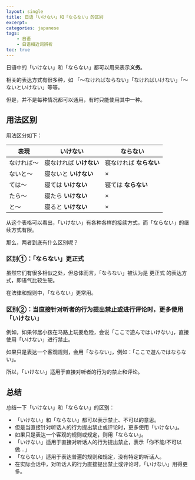 ```yaml
---
layout: single
title: 日语「いけない」和「ならない」的区别
excerpt:
categories: japanese
tags:
    - 日语
    - 日语相近词辨析
toc: true
---
```


日语中的「いけない」和「ならない」都可以用来表示**义务**。

相关的表达方式有很多种，如 「～なければならない」「なければいけない」「～ないといけない」等等。

但是，并不是每种情况都可以通用，有时只能使用其中一种。

## 用法区别

用法区分如下：

表現 | いけない| ならない 
---|---|--- 
なければ～| 寝なければ **いけない**|  寝なければ **ならない** 
ないと～| 寝ないと **いけない**|  × 
ては～| 寝ては **いけない**|  寝ては **ならない** 
たら～| 寝たら **いけない**|  × 
と～| 寝ると **いけない**|  × 
 
从这个表格可以看出，「いけない」有各种各样的接续方式，而「ならない」的继续方式有限。

那么，两者到底有什么区别呢？

### 区别①：「ならない」更正式

虽然它们有很多相似之处，但总体而言，「ならない」被认为是 更正式 的表达方式，即语气比较生硬。

在法律和规则中，「ならない」更常用。

### 区别②：当直接针对听者的行为提出禁止或进行评论时，更多使用「いけない」

例如，如果邻居小孩在马路上玩耍危险，会说「ここで遊んではいけない」，直接使用「いけない」进行禁止。

如果只是表达一个客观规则，会用「ならない」，例如：「ここで遊んではならない」。

所以，「いけない」适用于直接对听者的行为的禁止和评论。

## 总结

总结一下「いけない」和「ならない」的区别：

- 「いけない」和「ならない」都可以表示禁止、不可以的意思。
- 但是当直接针对听话人的行为提出禁止或评论时，更多使用「いけない」。
- 如果只是表达一个客观的规则或规定，则用「ならない」。
- 「いけない」适用于直接对听话人的行为提出禁止，表示「你不能/不可以做...」
- 「ならない」适用于表达普遍的规则和规定，没有特定的听话人。
- 在实际会话中，对听话人的行为直接提出禁止或评论时，「いけない」用得更多。
